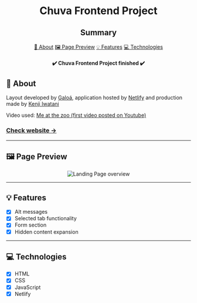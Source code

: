 <H1 align="center">Chuva Frontend Project</H1>

<h2 align="center">Summary</h2>

<p align="center">
    <a href="#about">📙 About</a>
    <a href="#preview">🖼️ Page Preview</a>
    <a href="#features">💡 Features</a>
    <a href="#technologies">💻 Technologies</a>
</p>

<h4 align="center">
   ✔️ Chuva Frontend Project finished ✔️
</h4>

<H2 id="about">📙 About</H2>

<p>Layout developed by <a href="https://github.com/galoa">Galoá</a>, application hosted by <a href="https://www.netlify.com/">Netlify</a> and production made by <a href="https://www.linkedin.com/in/kleverson-kenji-iwatani/" target="_blank">Kenji Iwatani</a></p>
<p>Video used: <a href="https://www.youtube.com/watch?v=jNQXAC9IVRw">Me at the zoo (first video posted on Youtube)</a></p>

<p>
    <h3><a href="https://chuva-frontend-kenji.netlify.app/">Check website &rarr;</a></h3>
</p>



---

<H2 id="preview">🖼️ Page Preview</H2>

<section align="center">
    <img alt="Landing Page overview" src="/assets/preview.gif"/>
</section>

---

<H2 id="features">💡 Features</H2>

- [x] Alt messages
- [x] Selected tab functionality
- [x] Form section
- [x] Hidden content expansion

---

<H2 id="technologies">💻 Technologies</H2>

- [x] HTML
- [x] CSS
- [x] JavaScript
- [x] Netlify
